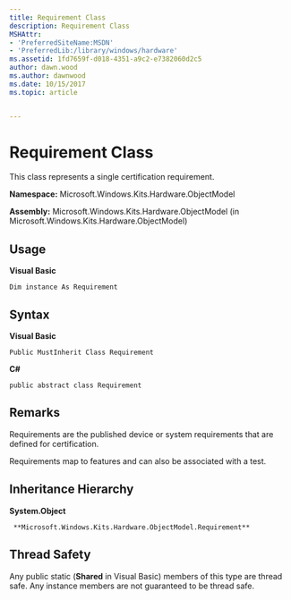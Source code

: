 ```yaml
---
title: Requirement Class
description: Requirement Class
MSHAttr:
- 'PreferredSiteName:MSDN'
- 'PreferredLib:/library/windows/hardware'
ms.assetid: 1fd7659f-d018-4351-a9c2-e7382060d2c5
author: dawn.wood
ms.author: dawnwood
ms.date: 10/15/2017
ms.topic: article


---
```


# Requirement Class


This class represents a single certification requirement.

**Namespace:** Microsoft.Windows.Kits.Hardware.ObjectModel

**Assembly:** Microsoft.Windows.Kits.Hardware.ObjectModel (in Microsoft.Windows.Kits.Hardware.ObjectModel)

## <span id="Usage"></span><span id="usage"></span><span id="USAGE"></span>Usage


**Visual Basic**

`Dim instance As Requirement`

## <span id="Syntax"></span><span id="syntax"></span><span id="SYNTAX"></span>Syntax


**Visual Basic**

`Public MustInherit Class Requirement`

**C#**

`public abstract class Requirement`

## <span id="Remarks"></span><span id="remarks"></span><span id="REMARKS"></span>Remarks


Requirements are the published device or system requirements that are defined for certification.

Requirements map to features and can also be associated with a test.

## <span id="Inheritance_Hierarchy"></span><span id="inheritance_hierarchy"></span><span id="INHERITANCE_HIERARCHY"></span>Inheritance Hierarchy


**System.Object**

     **Microsoft.Windows.Kits.Hardware.ObjectModel.Requirement**

## <span id="Thread_Safety"></span><span id="thread_safety"></span><span id="THREAD_SAFETY"></span>Thread Safety


Any public static (**Shared** in Visual Basic) members of this type are thread safe. Any instance members are not guaranteed to be thread safe.

 

 






